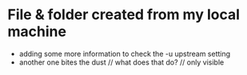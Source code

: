 # File & folder created from my local machine
- adding some more information to check the -u upstream setting
- another one bites the dust
// what does that do?
// only visible 